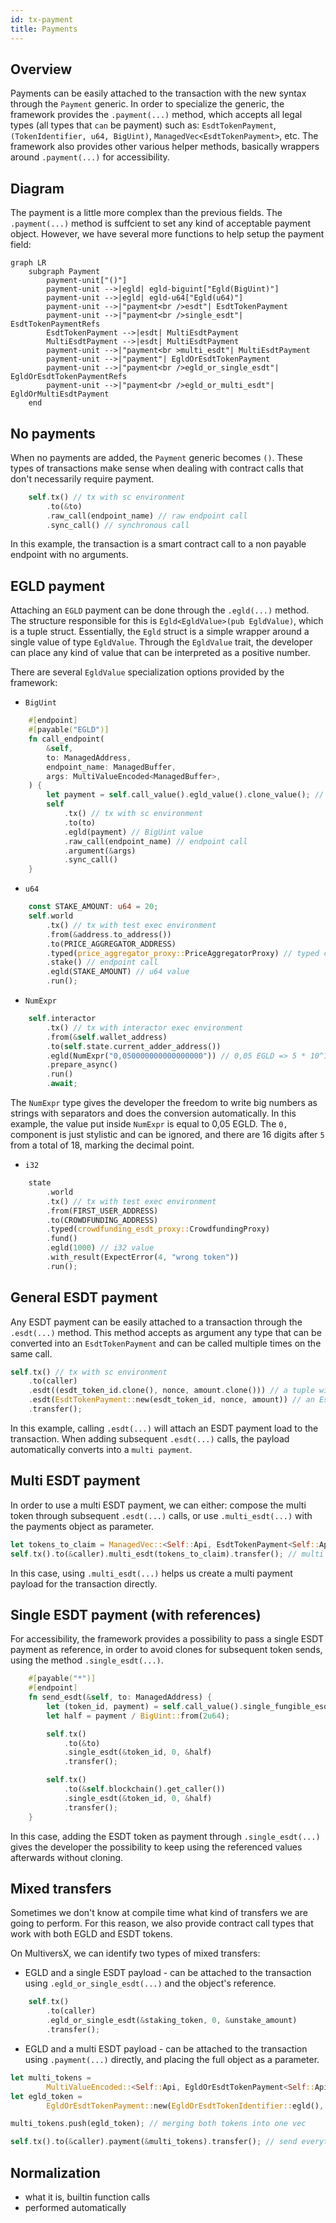 ```yaml
---
id: tx-payment
title: Payments
---
```


[comment]: # (mx-abstract)

## Overview

Payments can be easily attached to the transaction with the new syntax through the `Payment` generic. In order to specialize the generic, the framework provides the `.payment(...)` method, which accepts all legal types (all types that `can` be payment) such as: `EsdtTokenPayment`, `(TokenIdentifier, u64, BigUint)`, `ManagedVec<EsdtTokenPayment>`, etc. The framework also provides other various helper methods, basically wrappers around `.payment(...)` for accessibility.

[comment]: # (mx-context-auto)

## Diagram

The payment is a little more complex than the previous fields. The `.payment(...)` method is suffcient to set any kind of acceptable payment object. However, we have several more functions to help setup the payment field:

```mermaid
graph LR
    subgraph Payment
        payment-unit["()"]
        payment-unit -->|egld| egld-biguint["Egld(BigUint)"]
        payment-unit -->|egld| egld-u64["Egld(u64)"]
        payment-unit -->|"payment<br />esdt"| EsdtTokenPayment
        payment-unit -->|"payment<br />single_esdt"| EsdtTokenPaymentRefs
        EsdtTokenPayment -->|esdt| MultiEsdtPayment
        MultiEsdtPayment -->|esdt| MultiEsdtPayment
        payment-unit -->|"payment<br >multi_esdt"| MultiEsdtPayment
        payment-unit -->|"payment"| EgldOrEsdtTokenPayment
        payment-unit -->|"payment<br />egld_or_single_esdt"| EgldOrEsdtTokenPaymentRefs
        payment-unit -->|"payment<br />egld_or_multi_esdt"| EgldOrMultiEsdtPayment
    end
```

[comment]: # (mx-context-auto)

## No payments

When no payments are added, the `Payment` generic becomes `()`. These types of transactions make sense when dealing with contract calls that don't necessarily require payment.

```rust title=contract.rs
    self.tx() // tx with sc environment
        .to(&to)
        .raw_call(endpoint_name) // raw endpoint call
        .sync_call() // synchronous call
```

In this example, the transaction is a smart contract call to a non payable endpoint with no arguments.

[comment]: # (mx-context-auto)

## EGLD payment

Attaching an `EGLD` payment can be done through the `.egld(...)` method. The structure responsible for this is `Egld<EgldValue>(pub EgldValue)`, which is a tuple struct. Essentially, the `Egld` struct is a simple wrapper around a single value of type `EgldValue`. Through the `EgldValue` trait, the developer can place any kind of value that can be interpreted as a positive number.

There are several `EgldValue` specialization options provided by the framework:
- `BigUint` 

```rust title=contract.rs
    #[endpoint]
    #[payable("EGLD")]
    fn call_endpoint(
        &self,
        to: ManagedAddress,
        endpoint_name: ManagedBuffer,
        args: MultiValueEncoded<ManagedBuffer>,
    ) {
        let payment = self.call_value().egld_value().clone_value(); // BigUint value
        self
            .tx() // tx with sc environment
            .to(to)
            .egld(payment) // BigUint value
            .raw_call(endpoint_name) // endpoint call
            .argument(&args)
            .sync_call()
    }
```

- `u64`

```rust title=blackbox_test.rs
    const STAKE_AMOUNT: u64 = 20;
    self.world
        .tx() // tx with test exec environment
        .from(&address.to_address())
        .to(PRICE_AGGREGATOR_ADDRESS)
        .typed(price_aggregator_proxy::PriceAggregatorProxy) // typed call
        .stake() // endpoint call
        .egld(STAKE_AMOUNT) // u64 value
        .run();
```

- `NumExpr`

```rust title=interact.rs
    self.interactor
        .tx() // tx with interactor exec environment
        .from(&self.wallet_address)
        .to(self.state.current_adder_address())
        .egld(NumExpr("0,050000000000000000")) // 0,05 EGLD => 5 * 10^16
        .prepare_async()
        .run()
        .await;
```

The `NumExpr` type gives the developer the freedom to write big numbers as strings with separators and does the conversion automatically. In this example, the value put inside `NumExpr` is equal to 0,05 EGLD. The `0,` component is just stylistic and can be ignored, and there are 16 digits after `5` from a total of 18, marking the decimal point.

- `i32`

```rust title=blackbox_test.rs
    state
        .world
        .tx() // tx with test exec environment
        .from(FIRST_USER_ADDRESS)
        .to(CROWDFUNDING_ADDRESS)
        .typed(crowdfunding_esdt_proxy::CrowdfundingProxy)
        .fund()
        .egld(1000) // i32 value
        .with_result(ExpectError(4, "wrong token"))
        .run();
```

[comment]: # (mx-context-auto)

## General ESDT payment

Any ESDT payment can be easily attached to a transaction through the `.esdt(...)` method. This method accepts as argument any type that can be converted into an `EsdtTokenPayment` and can be called multiple times on the same call.

```rust title=contract.rs
self.tx() // tx with sc environment
    .to(caller)
    .esdt((esdt_token_id.clone(), nonce, amount.clone())) // a tuple with three values
    .esdt(EsdtTokenPayment::new(esdt_token_id, nonce, amount)) // an EsdtTokenPayment
    .transfer();
```

In this example, calling `.esdt(...)` will attach an ESDT payment load to the transaction. When adding subsequent `.esdt(...)` calls, the payload automatically converts into a `multi payment`.

[comment]: # (mx-context-auto)

## Multi ESDT payment

In order to use a multi ESDT payment, we can either: compose the multi token through subsequent `.esdt(...)` calls, or use `.multi_esdt(...)` with the payments object as parameter.

```rust title=contract.rs
let tokens_to_claim = ManagedVec::<Self::Api, EsdtTokenPayment<Self::Api>>::new(); // multiple tokens
self.tx().to(&caller).multi_esdt(tokens_to_claim).transfer(); // multi token payment
```

In this case, using `.multi_esdt(...)` helps us create a multi payment payload for the transaction directly.

[comment]: # (mx-context-auto)

## Single ESDT payment (with references)

For accessibility, the framework provides a possibility to pass a single ESDT payment as reference, in order to avoid clones for subsequent token sends, using the method `.single_esdt(...)`.

```rust title=contract.rs
    #[payable("*")]
    #[endpoint]
    fn send_esdt(&self, to: ManagedAddress) {
        let (token_id, payment) = self.call_value().single_fungible_esdt();
        let half = payment / BigUint::from(2u64);

        self.tx()
            .to(&to)
            .single_esdt(&token_id, 0, &half)
            .transfer();

        self.tx()
            .to(&self.blockchain().get_caller())
            .single_esdt(&token_id, 0, &half)
            .transfer();
    }
```

In this case, adding the ESDT token as payment through `.single_esdt(...)` gives the developer the possibility to keep using the referenced values afterwards without cloning.

[comment]: # (mx-context-auto)

## Mixed transfers

Sometimes we don't know at compile time what kind of transfers we are going to perform. For this reason, we also provide contract call types that work with both EGLD and ESDT tokens. 

On MultiversX, we can identify two types of mixed transfers:
- EGLD and a single ESDT payload - can be attached to the transaction using `.egld_or_single_esdt(...)` and the object's reference.

```rust title=contract.rs
    self.tx()
        .to(caller)
        .egld_or_single_esdt(&staking_token, 0, &unstake_amount)
        .transfer();
```
- EGLD and a multi ESDT payload - can be attached to the transaction using `.payment(...)` directly, and placing the full object as a parameter.

```rust title=contract.rs
let multi_tokens = 
        MultiValueEncoded::<Self::Api, EgldOrEsdtTokenPayment<Self::Api>>::new();
let egld_token = 
        EgldOrEsdtTokenPayment::new(EgldOrEsdtTokenIdentifier::egld(), 0u64, amount);

multi_tokens.push(egld_token); // merging both tokens into one vec

self.tx().to(&caller).payment(&multi_tokens).transfer(); // send everything as one
```

[comment]: # (mx-context-auto)

## Normalization

- what it is, builtin function calls
- performed automatically
